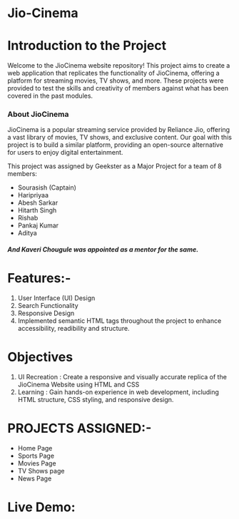 # Jio-Cinema
<h1>Introduction to the Project</h1>
<p>Welcome to the JioCinema website repository! This project aims to create a web application that replicates the functionality of JioCinema, offering a platform for streaming movies, TV shows, and more. These projects were provided to test the skills and creativity of members against what has been covered in the past modules.</p>

<h3>About JioCinema</h3>

<p>JioCinema is a popular streaming service provided by Reliance Jio, offering a vast library of movies, TV shows, and exclusive content. Our goal with this project is to build a similar platform, providing an open-source alternative for users to enjoy digital entertainment.</p>

<p>This project was assigned by Geekster as a Major Project for a team of 8 members:</p>

<ul>
  <li>Sourasish (Captain)</li>
  <li>Haripriyaa</li>
  <li>Abesh Sarkar</li>
  <li>Hitarth Singh</li>
  <li>Rishab</li>
  <li>Pankaj Kumar</li>
  <li>Aditya</li>
</ul>

<h5>And Kaveri Chougule was appointed as a mentor for the same.</h5>

<h1>Features:-</h1>
<ol>
  <li>User Interface (UI) Design</li>
  <li>Search Functionality</li>
  <li>Responsive Design</li>
  <li>Implemented semantic HTML tags throughout the project to enhance accessibility, readibility and structure.</li>
</ol>

<h1>Objectives</h1>
<ol>
  <li>UI Recreation : Create a responsive and visually accurate replica of the JioCinema Website using HTML and CSS</li>
  <li>Learning : Gain hands-on experience in web development, including HTML structure, CSS styling, and responsive design.</li>
</ol>

<h1>PROJECTS ASSIGNED:-</h1>
<ul>
  <li>Home Page</li>
  <li>Sports Page</li>
  <li>Movies Page</li>
  <li>TV Shows page</li>
  <li>News Page</li>
</ul>

<h1>Live Demo: </h1>
